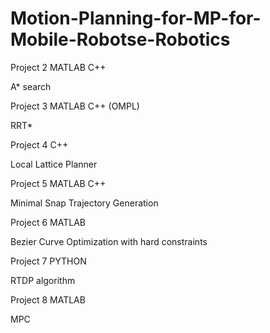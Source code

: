 # Motion-Planning-for-MP-for-Mobile-Robotse-Robotics

Project 2	MATLAB	C++

A* search	 
	 
Project 3	MATLAB	C++ (OMPL)

RRT*	 	 

Project 4	C++

Local Lattice Planner	 
	
Project 5	MATLAB	C++ 

Minimal Snap Trajectory Generation	 	
 
Project 6	MATLAB	

Bezier Curve Optimization with hard constraints	 
	
Project 7	PYTHON	

RTDP algorithm	 	

Project 8	MATLAB	

MPC	 	

